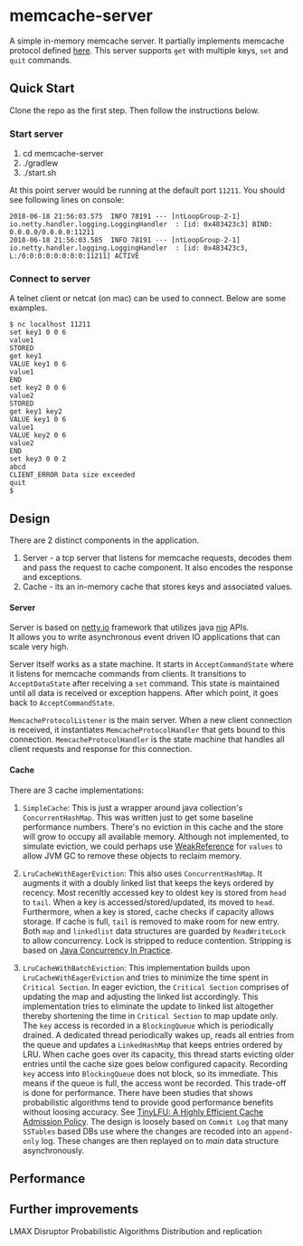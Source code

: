 # memcache-server
A simple in-memory memcache server. It partially implements memcache protocol defined [here](https://github.com/memcached/memcached/blob/master/doc/protocol.txt).
This server supports `get` with multiple keys, `set` and `quit` commands. 

## Quick Start
Clone the repo as the first step. Then follow the instructions below.

### Start server
1. cd memcache-server
2. ./gradlew
3. ./start.sh

At this point server would be running at the default port `11211`. You should see following
lines on console:
````text
2018-06-18 21:56:03.575  INFO 78191 --- [ntLoopGroup-2-1] io.netty.handler.logging.LoggingHandler  : [id: 0x483423c3] BIND: 0.0.0.0/0.0.0.0:11211
2018-06-18 21:56:03.585  INFO 78191 --- [ntLoopGroup-2-1] io.netty.handler.logging.LoggingHandler  : [id: 0x483423c3, L:/0:0:0:0:0:0:0:0:11211] ACTIVE
```` 

### Connect to server
A telnet client or netcat (on mac) can be used to connect. Below are some examples.
````text
$ nc localhost 11211
set key1 0 0 6
value1
STORED
get key1
VALUE key1 0 6
value1
END
set key2 0 0 6
value2
STORED
get key1 key2
VALUE key1 0 6
value1
VALUE key2 0 6
value2
END
set key3 0 0 2
abcd
CLIENT_ERROR Data size exceeded
quit
$
````
## Design
There are 2 distinct components in the application.
1. Server - a tcp server that listens for memcache requests, decodes them and pass the request to cache component. It also encodes the response and exceptions.
2. Cache - its an in-memory cache that stores keys and associated values.

#### Server
Server is based on [netty.io](http://netty.io/) framework that utilizes java [nio](https://docs.oracle.com/javase/8/docs/api/java/nio/package-summary.html) APIs.  
It allows you to write asynchronous event driven IO applications that can scale very high.  

Server itself works as a state machine. It starts in `AcceptCommandState` where it listens for memcache commands from clients.
It transitions to `AcceptDataState` after receiving a `set` command. This state is maintained until all data is received
or exception happens. After which point, it goes back to `AcceptCommandState`.

`MemcacheProtocolListener` is the main server. When a new client connection is received, it instantiates `MemcacheProtocolHandler` that gets bound to this
connection. `MemcacheProtocolHandler` is the state machine that handles all client requests and response for this connection.

#### Cache
There are 3 cache implementations:
1. `SimpleCache`:
This is just a wrapper around java collection's `ConcurrentHashMap`. This was written just to get some baseline performance numbers.
There's no eviction in this cache and the store will grow to occupy all available memory. Although not implemented, to simulate eviction,
we could perhaps use [WeakReference](https://docs.oracle.com/javase/8/docs/api/java/lang/ref/WeakReference.html) for `values` to allow JVM 
GC to remove these objects to reclaim memory.

2. `LruCacheWithEagerEviction`:
This also uses `ConcurrentHashMap`. It augments it with a doubly linked list that keeps the keys ordered by recency. Most recenltly accessed
key to oldest key is stored from `head` to `tail`.
When a key is accessed/stored/updated, its moved to `head`. Furthermore, when a key is stored, cache checks if capacity allows storage. If
cache is full, `tail` is removed to make room for new entry.
Both `map` and `linkedlist` data structures are guarded by `ReadWriteLock` to allow concurrency. Lock is stripped to reduce contention. Stripping
is based on [Java Concurrency In Practice](http://jcip.net/).

3. `LruCacheWithBatchEviction`:
This implementation builds upon `LruCacheWithEagerEviction` and tries to minimize the time spent in `Critical Section`. In eager eviction, the
`Critical Section` comprises of updating the map and adjusting the linked list accordingly. This implementation tries to eliminate the update
to linked list altogether thereby shortening the time in `Critical Section` to map update only. The `key` access is recorded in a `BlockingQueue`
which is periodically drained. A dedicated thread periodically wakes up, reads all entries from the queue and updates a `LinkedHashMap` that
keeps entries ordered by LRU. When cache goes over its capacity, this thread starts evicting older entries until the cache size goes below
configured capacity.
Recording `key` access into `BlockingQueue` does not block, so its immediate. This means if the queue is full, the access wont be recorded. This
trade-off is done for performance. There have been studies that shows probabilistic algorithms tend to provide good performance benefits
without loosing accuracy. See [TinyLFU: A Highly Efficient Cache Admission Policy](http://www.cs.technion.ac.il/~gilga/TinyLFU_PDP2014.pdf).
The design is loosely based on `Commit Log` that many `SSTables` based DBs use where the changes are recoded into an `append-only` log. These
changes are then replayed on to *main* data structure asynchronously.

## Performance

## Further improvements
LMAX Disruptor
Probabilistic Algorithms
Distribution and replication


